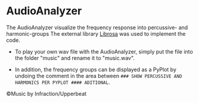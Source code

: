 # AudioAnalyzer
The AudioAnalyzer visualize the frequency response into percussive- and harmonic-groups
The external library [Librosa](https://librosa.org/ "Librosa.org") was used to implement the code.

- To play your own wav file with the AudioAnalyzer, 
simply put the file into the folder "music" and rename it to "music.wav".

- In addition, the frequency groups can be displayed as a PyPlot by undoing 
the comment in the area between `### SHOW PERCUSSIVE AND HARMONICS PER PYPLOT #### ADITIONAL`.

©Music by Infraction/Upperbeat
